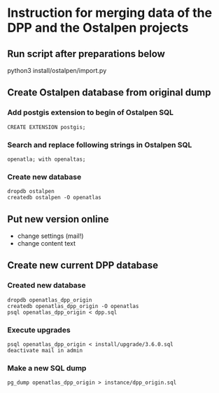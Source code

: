 # Instruction for merging data of the DPP and the Ostalpen projects

## Run script after preparations below

python3 install/ostalpen/import.py

## Create Ostalpen database from original dump

### Add postgis extension to begin of Ostalpen SQL

    CREATE EXTENSION postgis;

### Search and replace following strings in Ostalpen SQL

    openatla; with openaltas;

### Create new database

    dropdb ostalpen
    createdb ostalpen -O openatlas

## Put new version online

- change settings (mail!)
- change content text

## Create new current DPP database

### Created new database

    dropdb openatlas_dpp_origin
    createdb openatlas_dpp_origin -O openatlas
    psql openatlas_dpp_origin < dpp.sql

### Execute upgrades

    psql openatlas_dpp_origin < install/upgrade/3.6.0.sql
    deactivate mail in admin

### Make a new SQL dump

    pg_dump openatlas_dpp_origin > instance/dpp_origin.sql
